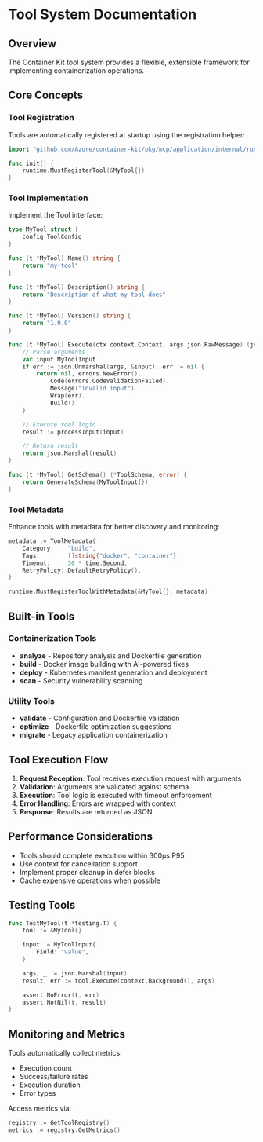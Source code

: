 # Tool System Documentation

## Overview

The Container Kit tool system provides a flexible, extensible framework for implementing containerization operations.

## Core Concepts

### Tool Registration

Tools are automatically registered at startup using the registration helper:

```go
import "github.com/Azure/container-kit/pkg/mcp/application/internal/runtime"

func init() {
    runtime.MustRegisterTool(&MyTool{})
}
```

### Tool Implementation

Implement the Tool interface:

```go
type MyTool struct {
    config ToolConfig
}

func (t *MyTool) Name() string {
    return "my-tool"
}

func (t *MyTool) Description() string {
    return "Description of what my tool does"
}

func (t *MyTool) Version() string {
    return "1.0.0"
}

func (t *MyTool) Execute(ctx context.Context, args json.RawMessage) (json.RawMessage, error) {
    // Parse arguments
    var input MyToolInput
    if err := json.Unmarshal(args, &input); err != nil {
        return nil, errors.NewError().
            Code(errors.CodeValidationFailed).
            Message("invalid input").
            Wrap(err).
            Build()
    }

    // Execute tool logic
    result := processInput(input)

    // Return result
    return json.Marshal(result)
}

func (t *MyTool) GetSchema() (*ToolSchema, error) {
    return GenerateSchema(MyToolInput{})
}
```

### Tool Metadata

Enhance tools with metadata for better discovery and monitoring:

```go
metadata := ToolMetadata{
    Category:    "build",
    Tags:        []string{"docker", "container"},
    Timeout:     30 * time.Second,
    RetryPolicy: DefaultRetryPolicy(),
}

runtime.MustRegisterToolWithMetadata(&MyTool{}, metadata)
```

## Built-in Tools

### Containerization Tools

- **analyze** - Repository analysis and Dockerfile generation
- **build** - Docker image building with AI-powered fixes
- **deploy** - Kubernetes manifest generation and deployment
- **scan** - Security vulnerability scanning

### Utility Tools

- **validate** - Configuration and Dockerfile validation
- **optimize** - Dockerfile optimization suggestions
- **migrate** - Legacy application containerization

## Tool Execution Flow

1. **Request Reception**: Tool receives execution request with arguments
2. **Validation**: Arguments are validated against schema
3. **Execution**: Tool logic is executed with timeout enforcement
4. **Error Handling**: Errors are wrapped with context
5. **Response**: Results are returned as JSON

## Performance Considerations

- Tools should complete execution within 300μs P95
- Use context for cancellation support
- Implement proper cleanup in defer blocks
- Cache expensive operations when possible

## Testing Tools

```go
func TestMyTool(t *testing.T) {
    tool := &MyTool{}

    input := MyToolInput{
        Field: "value",
    }

    args, _ := json.Marshal(input)
    result, err := tool.Execute(context.Background(), args)

    assert.NoError(t, err)
    assert.NotNil(t, result)
}
```

## Monitoring and Metrics

Tools automatically collect metrics:

- Execution count
- Success/failure rates
- Execution duration
- Error types

Access metrics via:

```go
registry := GetToolRegistry()
metrics := registry.GetMetrics()
```
